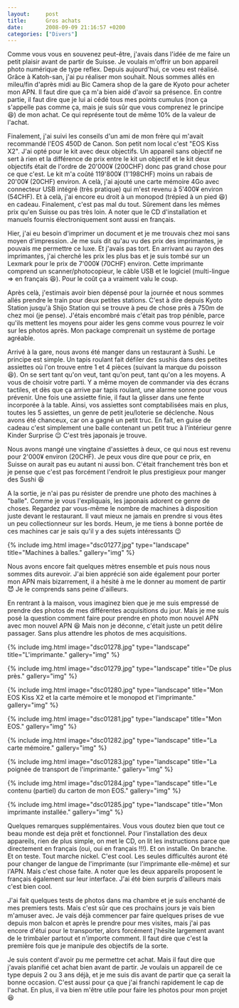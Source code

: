 ```yaml
---
layout:     post
title:      Gros achats
date:       2008-09-09 21:16:57 +0200
categories: ["Divers"]
---
```


Comme vous vous en souvenez peut-être, j'avais dans l'idée de me faire un petit plaisir avant de partir de Suisse.
Je voulais m'offrir un bon appareil photo numérique de type reflex. Depuis aujourd'hui, ce voeu est réalisé. Grâce
à Katoh-san, j'ai pu réaliser mon souhait. Nous sommes allés en mileu/fin d'après midi au Bic Camera shop de la
gare de Kyoto pour acheter mon APN. Il faut dire que ça m'a bien aidé d'avoir sa présence. En contre partie, il
faut dire que je lui ai cédé tous mes points cumulus (non ça s'appelle pas comme ça, mais je suis sûr que vous
comprenez le principe :laughing:) de mon achat. Ce qui représente tout de même 10% de la valeur de l'achat.

<!--more-->

Finalement, j'ai suivi les conseils d'un ami de mon frère qui m'avait recommandé l'EOS 450D de Canon. Son petit nom
local c'est "EOS Kiss X2". J'ai opté pour le kit avec deux objectifs. Un appareil sans objectif ne sert à rien et
la différence de prix entre le kit un objectif et le kit deux objectifs était de l'ordre de 20'000¥ (200CHF)
donc pas grand chose pour ce que c'est. Le kit m'a coûté 119'800¥ (1'198CHF) moins un rabais de 20'00¥ (20CHF)
environ. A celà, j'ai ajouté une carte mémoire 4Go avec connecteur USB intégré (très pratique) qui m'est revenu à
5'400¥ environ (54CHF). Et à celà, j'ai encore eu droit à un monopod (trépied à un pied :laughing:) en cadeau.
Finalement, c'est pas mal du tout. Sûrement dans les mêmes prix qu'en Suisse ou pas très loin. A noter que le CD
d'installation et manuels fournis électroniquement sont aussi en français.

Hier, j'ai eu besoin d'imprimer un document et je me trouvais chez moi sans moyen d'impression. Je me suis dit
qu'au vu des prix des imprimantes, je pouvais me permettre ce luxe. Et j'avais pas tort. En arrivant au rayon des
imprimantes, j'ai cherché les prix les plus bas et je suis tombé sur un Lexmark pour le prix de 7'000¥ (70CHF)
environ. Cette imprimante comprend un scanner/photocopieur, le câble USB et le logiciel (multi-lingue =&gt; en
français :laughing:). Pour le coût ça a vraiment valu le coup.

Après celà, j'estimais avoir bien dépensé pour la journée et nous sommes allés prendre le train pour deux petites
stations. C'est à dire depuis Kyoto Station jusqu'à Shijo Station qui se trouve à peu de chose près à 750m de chez
moi (je pense). J'étais encombré mais c'était pas trop pénible, parce qu'ils mettent les moyens pour aider les gens
comme vous pourrez le voir sur les photos après. Mon package comprenait un système de portage agréable.

Arrivé à la gare, nous avons été manger dans un restaurant à Sushi. Le principe est simple. Un tapis roulant fait
défiler des sushis dans des petites assiettes où l'on trouve entre 1 et 4 pièces (suivant la marque du poisson
:laughing:). On se sert tant qu'on veut, tant qu'on peut, tant qu'on a les moyens. A vous de choisir votre parti.
Y a même moyen de commander via des écrans tactiles, et dès que ça arrive par tapis roulant, une alarme sonne pour
vous prévenir. Une fois une assiette finie, il faut la glisser dans une fente incorporée à la table. Ainsi, vos
assiettes sont comptabilisées mais en plus, toutes les 5 assiettes, un genre de petit jeu/loterie se déclenche.
Nous avons été chanceux, car on a gagné un petit truc. En fait, en guise de cadeau c'est simplement une balle
contenant un petit truc à l'intérieur genre Kinder Surprise :wink: C'est très japonais je trouve.

Nous avons mangé une vingtaine d'assiettes à deux, ce qui nous est revenu pour 2'000¥ environ (20CHF). Je peux
vous dire que pour ce prix, en Suisse on aurait pas eu autant ni aussi bon. C'était franchement très bon et je
pense que c'est pas forcément l'endroit le plus prestigieux pour manger des Sushi :laughing:

A la sortie, je n'ai pas pu résister de prendre une photo des machines à "balle". Comme je vous l'expliquais, les
japonais adorent ce genre de choses. Regardez par vous-même le nombre de machines à disposition juste devant le
restaurant. Il vaut mieux ne jamais en prendre si vous êtes un peu collectionneur sur les bords. Heum, je me tiens
à bonne portée de ces machines car je sais qu'il y a des sujets intéressants :wink:

<!-- /assets/images/posts/2008-09-09-gros-achats/dsc01277.jpg -->
{% include img.html
    image="dsc01277.jpg"
    type="landscape"
    title="Machines à balles."
    gallery="img"
%}

Nous avons encore fait quelques mètres ensemble et puis nous nous sommes dits aurevoir. J'ai bien apprécié son aide
également pour porter mon APN mais bizarrement, il a hésité à me le donner au moment de partir :smiling_imp: Je le
comprends sans peine d'ailleurs.

En rentrant à la maison, vous imaginez bien que je me suis empressé de prendre des photos de mes différentes
acquisitions du jour. Mais je me suis posé la question comment faire pour prendre en photo mon nouvel APN avec mon
nouvel APN :laughing: Mais non je déconne, c'était juste un petit délire passager. Sans plus attendre les photos de
mes acquisitions.

<!-- /assets/images/posts/2008-09-09-gros-achats/dsc01278.jpg -->
{% include img.html
    image="dsc01278.jpg"
    type="landscape"
    title="L'imprimante."
    gallery="img"
%}

<!-- /assets/images/posts/2008-09-09-gros-achats/dsc01279.jpg -->
{% include img.html
    image="dsc01279.jpg"
    type="landscape"
    title="De plus près."
    gallery="img"
%}

<!-- /assets/images/posts/2008-09-09-gros-achats/dsc01280.jpg -->
{% include img.html
    image="dsc01280.jpg"
    type="landscape"
    title="Mon EOS Kiss X2 et la carte mémoire et le monopod et l'imprimante."
    gallery="img"
%}

<!-- /assets/images/posts/2008-09-09-gros-achats/dsc01281.jpg -->
{% include img.html
    image="dsc01281.jpg"
    type="landscape"
    title="Mon EOS."
    gallery="img"
%}

<!-- /assets/images/posts/2008-09-09-gros-achats/dsc01282.jpg -->
{% include img.html
    image="dsc01282.jpg"
    type="landscape"
    title="La carte mémoire."
    gallery="img"
%}

<!-- /assets/images/posts/2008-09-09-gros-achats/dsc01283.jpg -->
{% include img.html
    image="dsc01283.jpg"
    type="landscape"
    title="La poignée de transport de l'imprimante."
    gallery="img"
%}

<!-- /assets/images/posts/2008-09-09-gros-achats/dsc01284.jpg -->
{% include img.html
    image="dsc01284.jpg"
    type="landscape"
    title="Le contenu (partiel) du carton de mon EOS."
    gallery="img"
%}

<!-- /assets/images/posts/2008-09-09-gros-achats/dsc01285.jpg -->
{% include img.html
    image="dsc01285.jpg"
    type="landscape"
    title="Mon imprimante installée."
    gallery="img"
%}

Quelques remarques supplémentaires. Vous vous doutez bien que tout ce beau monde est deja prêt et fonctionnel. Pour
l'installation des deux appareils, rien de plus simple, on met le CD, on lit les instructions parce que directement
en français (oui, oui en français !!!). Et on installe. On branche. Et on teste. Tout marche nickel. C'est cool.
Les seules difficultés auront été pour changer de langue de l'imprimante (sur l'imprimante elle-même) et sur l'APN.
Mais c'est chose faite. A noter que les deux appareils proposent le français également sur leur interface. J'ai été
bien surpris d'ailleurs mais c'est bien cool.

J'ai fait quelques tests de photos dans ma chambre et je suis enchanté de mes premiers tests. Mais c'est sûr que
ces prochains jours je vais bien m'amuser avec. Je vais déjà commencer par faire quelques prises de vue depuis mon
balcon et après le prendre pour mes visites, mais j'ai pas encore d'étui pour le transporter, alors forcément
j'hésite largement avant de le trimbaler partout et n'importe comment. Il faut dire que c'est la première fois que
je manipule des objectifs de la sorte.

Je suis content d'avoir pu me permettre cet achat. Mais il faut dire que j'avais planifié cet achat bien avant de
partir. Je voulais un appareil de ce type depuis 2 ou 3 ans déjà, et je me suis dis avant de partir que ça serait
la bonne occasion. C'est aussi pour ça que j'ai franchi rapidement le cap de l'achat. En plus, il va bien m'être
utile pour faire les photos pour mon projet :laughing: